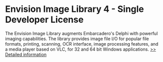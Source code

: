 # Envision Image Library 4 - Single Developer License
The Envision Image Library augments Embarcadero's Delphi with powerful imaging capabilities. The library provides image file I/O for popular file formats, printing, scanning, OCR interface, image processing features, and a media player based on VLC, for 32 and 64 bit Windows applications.
[>> Detailed information](https://secure.shareit.com/shareit/product.html?productid=300870523&affiliateid=200057808)